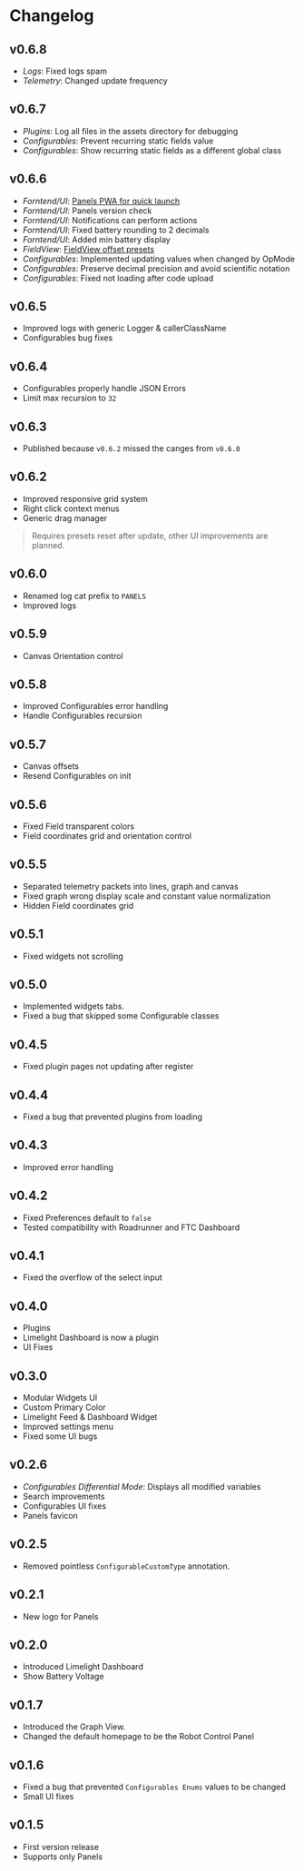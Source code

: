 # Changelog

## v0.6.8
- *Logs*: Fixed logs spam
- *Telemetry*: Changed update frequency

## v0.6.7
- *Plugins*: Log all files in the assets directory for debugging
- *Configurables*: Prevent recurring static fields value
- *Configurables*: Show recurring static fields as a different global class

## v0.6.6
- *Forntend/UI*: [Panels PWA for quick launch](/docs/panels/overview/)
- *Forntend/UI*: Panels version check
- *Forntend/UI*: Notifications can perform actions
- *Forntend/UI*: Fixed battery rounding to 2 decimals
- *Forntend/UI*: Added min battery display
- *FieldView*: [FieldView offset presets](/docs/panels/fieldview/)
- *Configurables*: Implemented updating values when changed by OpMode
- *Configurables*: Preserve decimal precision and avoid scientific notation
- *Configurables*: Fixed not loading after code upload

## v0.6.5
- Improved logs with generic Logger & callerClassName
- Configurables bug fixes

## v0.6.4
- Configurables properly handle JSON Errors
- Limit max recursion to `32`

## v0.6.3
- Published because `v0.6.2` missed the canges from `v0.6.0`

## v0.6.2
- Improved responsive grid system
- Right click context menus
- Generic drag manager
> Requires presets reset after update, other UI improvements are planned.

## v0.6.0
- Renamed log cat prefix to `PANELS`
- Improved logs

## v0.5.9
- Canvas Orientation control

## v0.5.8
- Improved Configurables error handling
- Handle Configurables recursion

## v0.5.7
- Canvas offsets
- Resend Configurables on init

## v0.5.6
- Fixed Field transparent colors
- Field coordinates grid and orientation control

## v0.5.5
- Separated telemetry packets into lines, graph and canvas
- Fixed graph wrong display scale and constant value normalization
- Hidden Field coordinates grid

## v0.5.1
- Fixed widgets not scrolling

## v0.5.0
- Implemented widgets tabs.
- Fixed a bug that skipped some Configurable classes

## v0.4.5
- Fixed plugin pages not updating after register

## v0.4.4
- Fixed a bug that prevented plugins from loading

## v0.4.3
- Improved error handling

## v0.4.2
- Fixed Preferences default to `false`
- Tested compatibility with Roadrunner and FTC Dashboard

## v0.4.1
- Fixed the overflow of the select input

## v0.4.0
- Plugins
- Limelight Dashboard is now a plugin
- UI Fixes

## v0.3.0
- Modular Widgets UI
- Custom Primary Color
- Limelight Feed & Dashboard Widget
- Improved settings menu
- Fixed some UI bugs

## v0.2.6
- *Configurables Differential Mode*: Displays all modified variables
- Search improvements
- Configurables UI fixes
- Panels favicon

## v0.2.5
- Removed pointless `ConfigurableCustomType` annotation.

## v0.2.1
- New logo for Panels

## v0.2.0
- Introduced Limelight Dashboard
- Show Battery Voltage

## v0.1.7
- Introduced the Graph View.
- Changed the default homepage to be the Robot Control Panel

## v0.1.6
- Fixed a bug that prevented `Configurables Enums` values to be changed
- Small UI fixes

## v0.1.5
- First version release
- Supports only Panels